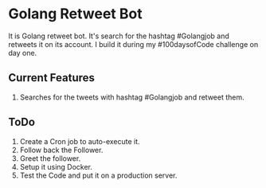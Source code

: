 # Golang Retweet Bot

It is Golang retweet bot. It's search for the hashtag #Golangjob and retweets it on its account. I build it during my #100daysofCode challenge on day one.

## Current Features
1. Searches for the tweets with hashtag #Golangjob and retweet them.

## ToDo
1. Create a Cron job to auto-execute it.
2. Follow back the Follower.
3. Greet the follower.
4. Setup it using Docker.
5. Test the Code and put it on a production server.
